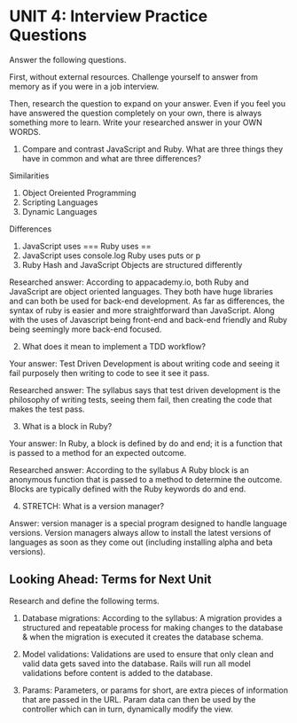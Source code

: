 # UNIT 4: Interview Practice Questions

Answer the following questions.

First, without external resources. Challenge yourself to answer from memory as if you were in a job interview.

Then, research the question to expand on your answer. Even if you feel you have answered the question completely on your own, there is always something more to learn. Write your researched answer in your OWN WORDS.

1. Compare and contrast JavaScript and Ruby. What are three things they have in common and what are three differences?

Similarities

1. Object Oreiented Programming
2. Scripting Languages
3. Dynamic Languages 

Differences

1. JavaScript uses === Ruby uses ==
2. JavaScript uses console.log Ruby uses puts or p 
3. Ruby Hash and JavaScript Objects are structured differently 

Researched answer: According to appacademy.io, both Ruby and JavaScript are object oriented languages. They both have huge libraries and can both be used for back-end development. As far as differences, the syntax of ruby is easier and more straightforward than JavaScript. Along with the uses of Javascript being front-end and back-end friendly and Ruby being seemingly more back-end focused.

2. What does it mean to implement a TDD workflow?

Your answer: Test Driven Development is about writing code and seeing it fail purposely then writing to code to see it see it pass. 

Researched answer: The syllabus says that test driven development is the philosophy of writing tests, seeing them fail, then creating the code that makes the test pass.

3. What is a block in Ruby?

Your answer: In Ruby, a block is defined by do and end; it is a function that is passed to a method for an expected outcome. 

Researched answer: According to the syllabus A Ruby block is an anonymous function that is passed to a method to determine the outcome. Blocks are typically defined with the Ruby keywords do and end.

4. STRETCH: What is a version manager?

Answer:  version manager is a special program designed to handle language versions. Version managers always allow to install the latest versions of languages as soon as they come out (including installing alpha and beta versions).

## Looking Ahead: Terms for Next Unit

Research and define the following terms.

1. Database migrations: According to the syllabus: A migration provides a structured and repeatable process for making changes to the database & when the migration is executed it creates the database schema.

2. Model validations: Validations are used to ensure that only clean and valid data gets saved into the database. Rails will run all model validations before content is added to the database.

3. Params: Parameters, or params for short, are extra pieces of information that are passed in the URL. Param data can then be used by the controller which can in turn, dynamically modify the view.
